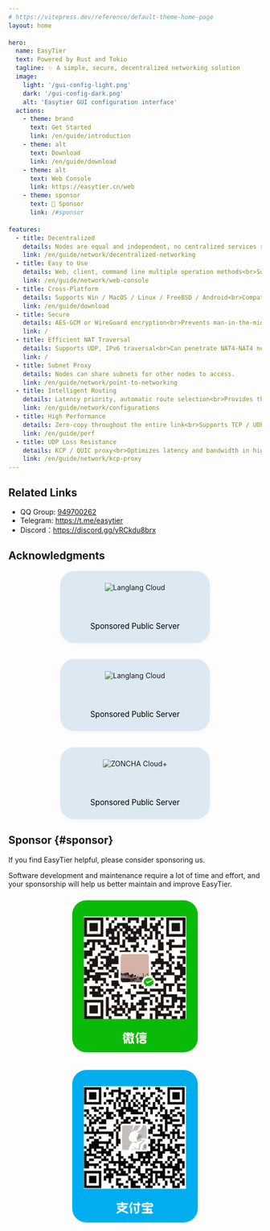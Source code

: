 ```yaml
---
# https://vitepress.dev/reference/default-theme-home-page
layout: home

hero:
  name: EasyTier
  text: Powered by Rust and Tokio
  tagline: ✨ A simple, secure, decentralized networking solution
  image:
    light: '/gui-config-light.png'
    dark: '/gui-config-dark.png'
    alt: 'Easytier GUI configuration interface'
  actions:
    - theme: brand
      text: Get Started
      link: /en/guide/introduction
    - theme: alt
      text: Download
      link: /en/guide/download
    - theme: alt
      text: Web Console
      link: https://easytier.cn/web
    - theme: sponsor
      text: 💚 Sponsor
      link: /#sponsor

features:
  - title: Decentralized
    details: Nodes are equal and independent, no centralized services required.<br>No distinction between client/server.
    link: /en/guide/network/decentralized-networking
  - title: Easy to Use
    details: Web, client, command line multiple operation methods<br>Supports one-click networking
    link: /en/guide/network/web-console
  - title: Cross-Platform
    details: Supports Win / MacOS / Linux / FreeBSD / Android<br>Compatible with X86 / ARM / MIPS architectures
    link: /en/guide/download
  - title: Secure
    details: AES-GCM or WireGuard encryption<br>Prevents man-in-the-middle attacks
    link: /
  - title: Efficient NAT Traversal
    details: Supports UDP, IPv6 traversal<br>Can penetrate NAT4-NAT4 networks
    link: /
  - title: Subnet Proxy
    details: Nodes can share subnets for other nodes to access.
    link: /en/guide/network/point-to-networking
  - title: Intelligent Routing
    details: Latency priority, automatic route selection<br>Provides the best network experience
    link: /en/guide/network/configurations
  - title: High Performance
    details: Zero-copy throughout the entire link<br>Supports TCP / UDP / WSS / WG and other protocols
    link: /en/guide/perf
  - title: UDP Loss Resistance
    details: KCP / QUIC proxy<br>Optimizes latency and bandwidth in high packet loss environments
    link: /en/guide/network/kcp-proxy
---
```


## Related Links

- QQ Group: [949700262](https://qm.qq.com/q/wFoTUChqZW)
- Telegram: https://t.me/easytier
- Discord：https://discord.gg/yRCkdu8brx

## Acknowledgments

<div style="display: flex; justify-content: center; align-items: center; gap: 2rem; flex-wrap: wrap;">
  <a href="https://langlangy.cn/?i26c5a5" target="_blank" rel="noopener" style="text-decoration: none; color: inherit; border: 1px solid var(--vp-c-divider); border-radius: 28px; padding: 1.5rem; display: flex; flex-direction: column; align-items: center; justify-content: center; gap: 1rem; text-align: center; width: 250px; box-shadow: 0 2px 8px rgba(0,0,0,0.04); background-color: rgba(215, 230, 240, 0.81);">
    <img src="https://langlangy.cn/home/img/logo.png" alt="Langlang Cloud" style="height: 60px;">
    <span style="font-size: 0.95rem; color: black;">Sponsored Public Server</span>
  </a>

  <a href="https://www.rainyun.com/NjM0NzQ1_" target="_blank" rel="noopener" style="text-decoration: none; color: inherit; border: 1px solid var(--vp-c-divider); border-radius: 28px; padding: 1.5rem; display: flex; flex-direction: column; align-items: center; justify-content: center; gap: 1rem; text-align: center; width: 250px; box-shadow: 0 2px 8px rgba(0,0,0,0.04); background-color: rgba(215, 230, 240, 0.81);">
    <img src="https://app.rainyun.com/img/logo.d193755d.png" alt="Langlang Cloud" style="height: 60px;">
    <span style="font-size: 0.95rem; color: black;">Sponsored Public Server</span>
  </a>

  <a href="https://cloud.zoncha.com/aff/SBAZSBFM" target="_blank" rel="noopener" style="text-decoration: none; color: inherit; border: 1px solid var(--vp-c-divider); border-radius: 28px; padding: 1.5rem; display: flex; flex-direction: column; align-items: center; justify-content: center; gap: 1rem; text-align: center; width: 250px; box-shadow: 0 2px 8px rgba(0,0,0,0.04); background-color: rgba(215, 230, 240, 0.81);">
    <img src="https://cloud.zoncha.com/zc.png" alt="ZONCHA Cloud+" style="height: 60px;">
    <span style="font-size: 0.95rem; color: black;">Sponsored Public Server</span>
  </a>
</div>

## Sponsor {#sponsor}

If you find EasyTier helpful, please consider sponsoring us.

Software development and maintenance require a lot of time and effort, and your sponsorship will help us better maintain and improve EasyTier.

<div style="display: flex; justify-content: center; gap: 2rem; margin-top: 1.5rem; flex-wrap: wrap;">
  <div style="text-align: center;">
    <img src="/assets/wechat.png" alt="WeChat" style="width: 250px; max-width: 100%; border-radius: 28px;" />
  </div>
  <div style="text-align: center;">
    <img src="/assets/alipay.png" alt="Alipay" style="width: 250px; max-width: 100%; border-radius: 28px;" />
  </div>
</div>

<Home />
